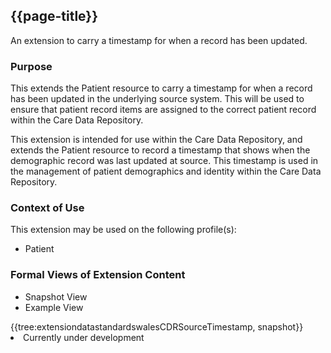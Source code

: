 <div class="warning"><span class="ImplementWarn"></span></div>

## {{page-title}}
An extension to carry a timestamp for when a record has been updated.

### Purpose
This extends the Patient resource to carry a timestamp for when a record has been updated in the underlying source system.  This will be used to ensure that patient record items are assigned to the correct patient record within the Care Data Repository.

This extension is intended for use within the Care Data Repository, and extends the Patient resource to record a timestamp that shows when the demographic record was last updated at source. This timestamp is used in the management of patient demographics and identity within the Care Data Repository.

### Context of Use
This extension may be used on the following profile(s):
* Patient

### Formal Views of Extension Content
<div class="tab-wrap">
  <ul class="tab-head">
    <li class="tablink tab-active" onclick="openCity(this,'tabsnap')" data-target="tabsnap">
      Snapshot View
    </li>
    <li class="tablink" onclick="openCity(this,'tabeg')" data-target="tabeg">
      Example View
    </li>
  </ul>
  <div class="tab-main">
    <div id="tabsnap" class="tabcontent active">      
      {{tree:extensiondatastandardswalesCDRSourceTimestamp, snapshot}}
    </div>
    <div id="tabeg" class="tabcontent">
      <list>
         <li>Currently under development</li>
      </list>
    </div>
  </div>
</div>